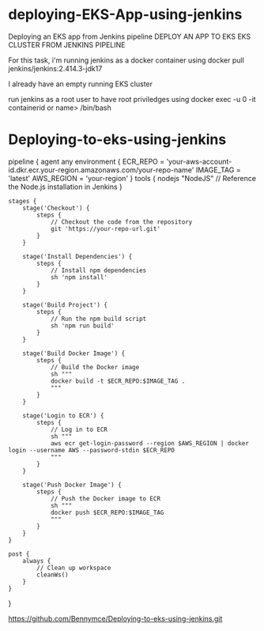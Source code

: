 # deploying-EKS-App-using-jenkins
Deploying an EKS app from Jenkins pipeline 
DEPLOY AN APP TO EKS EKS CLUSTER FROM JENKINS PIPELINE


For this task, i'm running jenkins as a docker container using 
docker pull jenkins/jenkins:2.414.3-jdk17

I already have an empty running EKS cluster 

run jenkins as a root user to have root priviledges using docker exec -u 0 -it
containerid or name> /bin/bash
# Deploying-to-eks-using-jenkins
pipeline {
    agent any
    environment {
        ECR_REPO = 'your-aws-account-id.dkr.ecr.your-region.amazonaws.com/your-repo-name'
        IMAGE_TAG = 'latest'
        AWS_REGION = 'your-region'
    }
    tools {
        nodejs "NodeJS"  // Reference the Node.js installation in Jenkins
    }

    stages {
        stage('Checkout') {
            steps {
                // Checkout the code from the repository
                git 'https://your-repo-url.git'
            }
        }

        stage('Install Dependencies') {
            steps {
                // Install npm dependencies
                sh 'npm install'
            }
        }

        stage('Build Project') {
            steps {
                // Run the npm build script
                sh 'npm run build'
            }
        }

        stage('Build Docker Image') {
            steps {
                // Build the Docker image
                sh """
                docker build -t $ECR_REPO:$IMAGE_TAG .
                """
            }
        }

        stage('Login to ECR') {
            steps {
                // Log in to ECR
                sh """
                aws ecr get-login-password --region $AWS_REGION | docker login --username AWS --password-stdin $ECR_REPO
                """
            }
        }

        stage('Push Docker Image') {
            steps {
                // Push the Docker image to ECR
                sh """
                docker push $ECR_REPO:$IMAGE_TAG
                """
            }
        }
    }

    post {
        always {
            // Clean up workspace
            cleanWs()
        }
    }
}



https://github.com/Bennymce/Deploying-to-eks-using-jenkins.git